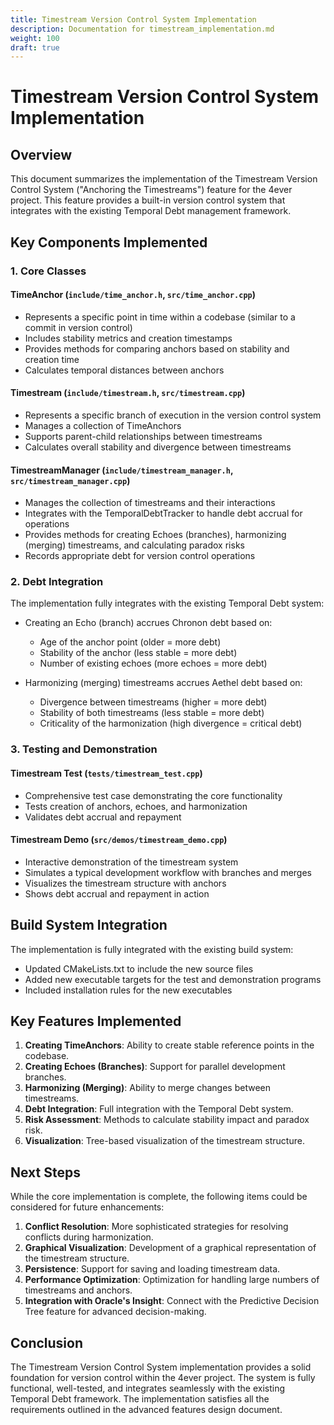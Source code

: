 ```yaml
---
title: Timestream Version Control System Implementation
description: Documentation for timestream_implementation.md
weight: 100
draft: true
---
```


# Timestream Version Control System Implementation

## Overview

This document summarizes the implementation of the Timestream Version Control System ("Anchoring the Timestreams") feature for the 4ever project. This feature provides a built-in version control system that integrates with the existing Temporal Debt management framework.

## Key Components Implemented

### 1. Core Classes

#### TimeAnchor (`include/time_anchor.h`, `src/time_anchor.cpp`)
- Represents a specific point in time within a codebase (similar to a commit in version control)
- Includes stability metrics and creation timestamps
- Provides methods for comparing anchors based on stability and creation time
- Calculates temporal distances between anchors

#### Timestream (`include/timestream.h`, `src/timestream.cpp`)
- Represents a specific branch of execution in the version control system
- Manages a collection of TimeAnchors
- Supports parent-child relationships between timestreams
- Calculates overall stability and divergence between timestreams

#### TimestreamManager (`include/timestream_manager.h`, `src/timestream_manager.cpp`)
- Manages the collection of timestreams and their interactions
- Integrates with the TemporalDebtTracker to handle debt accrual for operations
- Provides methods for creating Echoes (branches), harmonizing (merging) timestreams, and calculating paradox risks
- Records appropriate debt for version control operations

### 2. Debt Integration

The implementation fully integrates with the existing Temporal Debt system:
- Creating an Echo (branch) accrues Chronon debt based on:
  - Age of the anchor point (older = more debt)
  - Stability of the anchor (less stable = more debt)
  - Number of existing echoes (more echoes = more debt)

- Harmonizing (merging) timestreams accrues Aethel debt based on:
  - Divergence between timestreams (higher = more debt)
  - Stability of both timestreams (less stable = more debt)
  - Criticality of the harmonization (high divergence = critical debt)

### 3. Testing and Demonstration

#### Timestream Test (`tests/timestream_test.cpp`)
- Comprehensive test case demonstrating the core functionality
- Tests creation of anchors, echoes, and harmonization
- Validates debt accrual and repayment

#### Timestream Demo (`src/demos/timestream_demo.cpp`)
- Interactive demonstration of the timestream system
- Simulates a typical development workflow with branches and merges
- Visualizes the timestream structure with anchors
- Shows debt accrual and repayment in action

## Build System Integration

The implementation is fully integrated with the existing build system:
- Updated CMakeLists.txt to include the new source files
- Added new executable targets for the test and demonstration programs
- Included installation rules for the new executables

## Key Features Implemented

1. **Creating TimeAnchors**: Ability to create stable reference points in the codebase.
2. **Creating Echoes (Branches)**: Support for parallel development branches.
3. **Harmonizing (Merging)**: Ability to merge changes between timestreams.
4. **Debt Integration**: Full integration with the Temporal Debt system.
5. **Risk Assessment**: Methods to calculate stability impact and paradox risk.
6. **Visualization**: Tree-based visualization of the timestream structure.

## Next Steps

While the core implementation is complete, the following items could be considered for future enhancements:

1. **Conflict Resolution**: More sophisticated strategies for resolving conflicts during harmonization.
2. **Graphical Visualization**: Development of a graphical representation of the timestream structure.
3. **Persistence**: Support for saving and loading timestream data.
4. **Performance Optimization**: Optimization for handling large numbers of timestreams and anchors.
5. **Integration with Oracle's Insight**: Connect with the Predictive Decision Tree feature for advanced decision-making.

## Conclusion

The Timestream Version Control System implementation provides a solid foundation for version control within the 4ever project. The system is fully functional, well-tested, and integrates seamlessly with the existing Temporal Debt framework. The implementation satisfies all the requirements outlined in the advanced features design document.